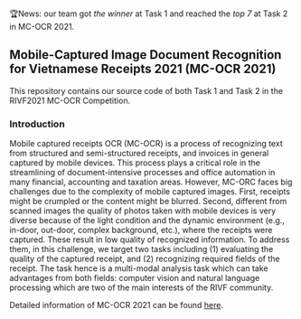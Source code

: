 🏆News: our team got *the winner* at Task 1 and reached the *top 7* at Task 2 in MC-OCR 2021.

## Mobile-Captured Image Document Recognition for Vietnamese Receipts 2021 (MC-OCR 2021)

This repository contains our source code of both Task 1 and Task 2 in the RIVF2021 MC-OCR Competition.

### Introduction

Mobile  captured  receipts  OCR  (MC-OCR)  is  a  process  of recognizing  text  from  structured  and  semi-structured receipts, and invoices in general captured by mobile devices. This process plays a critical role in the streamlining of document-intensive processes and office automation in many financial, accounting and taxation areas. However, MC-ORC faces big challenges due to the complexity  of  mobile  captured  images.  First,  receipts  might be crumpled or the content might be blurred. Second, different from scanned images the quality of  photos  taken  with  mobile  devices  is  very  diverse  because of the light condition and the dynamic environment (e.g., in-door, out-door, complex background, etc.), where the receipts were captured. These result in low quality of recognized information.  To  address  them,  in  this  challenge,  we  target two  tasks  including  (1)  evaluating  the  quality  of the captured receipt, and (2) recognizing required fields of the receipt. The task hence is a multi-modal analysis task which can take advantages from both fields: computer vision and natural language processing which are two of the main interests of the RIVF community.

Detailed information of MC-OCR 2021 can be found [here](https://rivf2021-mc-ocr.vietnlp.com/).
